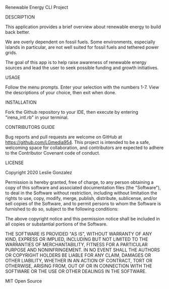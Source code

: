 Renewable Energy CLI Project 


DESCRIPTION

This application provides a brief overview about renewable energy to build back better.

We are overly dependent on fossil fuels. Some environments, especially islands in particular, are not well suited for fossil fuels and tethered power grids.

The goal of this app is to help raise awareness of renewable energy sources and lead the user to seek possible funding and growth initiatives.


USAGE

Follow the menu prompts. Enter your selection with the numbers 1-7. View the descriptions of your choice, then exit when done. 


INSTALLATION

Fork the Github repository to your IDE, then execute by entering "irena_intl.rb" in your terminal.


CONTRIBUTORS GUIDE

Bug reports and pull requests are welcome on GitHub at https://github.com/LGmedia954. This project is intended to be a safe, welcoming space for collaboration, and contributors are expected to adhere to the Contributor Covenant code of conduct.


LICENSE

Copyright 2020 Leslie Gonzalez

Permission is hereby granted, free of charge, to any person obtaining a copy of this software and associated documentation files (the "Software"), to deal in the Software without restriction, including without limitation the rights to use, copy, modify, merge, publish, distribute, sublicense, and/or sell copies of the Software, and to permit persons to whom the Software is furnished to do so, subject to the following conditions:

The above copyright notice and this permission notice shall be included in all copies or substantial portions of the Software.

THE SOFTWARE IS PROVIDED "AS IS", WITHOUT WARRANTY OF ANY KIND, EXPRESS OR IMPLIED, INCLUDING BUT NOT LIMITED TO THE WARRANTIES OF MERCHANTABILITY, FITNESS FOR A PARTICULAR PURPOSE AND NONINFRINGEMENT. IN NO EVENT SHALL THE AUTHORS OR COPYRIGHT HOLDERS BE LIABLE FOR ANY CLAIM, DAMAGES OR OTHER LIABILITY, WHETHER IN AN ACTION OF CONTRACT, TORT OR OTHERWISE, ARISING FROM, OUT OF OR IN CONNECTION WITH THE SOFTWARE OR THE USE OR OTHER DEALINGS IN THE SOFTWARE.


MIT Open Source




